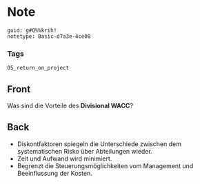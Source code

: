 # Note
```
guid: g#Q%%krih!
notetype: Basic-d7a3e-4ce08
```

### Tags
```
05_return_on_project
```

## Front
<p>Was sind die Vorteile des <b>Divisional WACC</b>?

## Back
<div>
  <div>
    <ul>
      <li>Diskontfaktoren spiegeln die Unterschiede zwischen dem
      systematischen Risko über Abteilungen wieder.
      <li>Zeit und Aufwand wird minimiert.
      <li>Begrenzt die Steuerungsmöglichkeiten vom Management und
      Beeinflussung der Kosten.
    </ul>
  </div>
</div>
